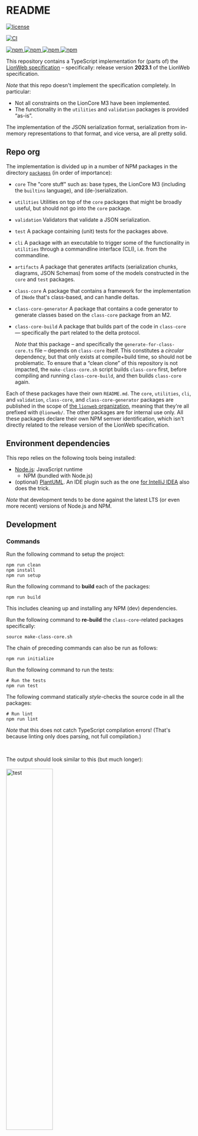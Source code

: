 # README

[![license](https://img.shields.io/badge/License-Apache%202.0-green.svg?style=flat)
](./LICENSE)

[![CI](https://github.com/LionWeb-io/lionweb-typescript/actions/workflows/test.yaml/badge.svg)
](https://github.com/LionWeb-io/lionweb-typescript/actions/workflows/test.yaml)

[![npm](https://img.shields.io/npm/v/%40lionweb%2Fcore?label=%40lionweb%2Fcore)
](https://www.npmjs.com/package/@lionweb/core)
[![npm](https://img.shields.io/npm/v/%40lionweb%2Fcli?label=%40lionweb%2Fcli)
](https://www.npmjs.com/package/@lionweb/cli)
[![npm](https://img.shields.io/npm/v/%40lionweb%2Futilities?label=%40lionweb%2Futilities)
](https://www.npmjs.com/package/@lionweb/utilities)
[![npm](https://img.shields.io/npm/v/%40lionweb%2Fvalidation?label=%40lionweb%2Fvalidation)
](https://www.npmjs.com/package/@lionweb/validation)


This repository contains a TypeScript implementation for (parts of) the [LionWeb specification](https://lionweb-io.github.io/specification/) – specifically: release version **2023.1** of the LionWeb specification.

_Note_ that this repo doesn't implement the specification completely.
In particular:

* Not all constraints on the LionCore M3 have been implemented.
* The functionality in the `utilities` and `validation` packages is provided “as-is”.

The implementation of the JSON serialization format, serialization from in-memory representations to that format, and vice versa, are all pretty solid.


## Repo org

The implementation is divided up in a number of NPM packages in the directory [`packages`](./packages) (in order of importance):

- `core`
  The "core stuff" such as: base types, the LionCore M3 (including the `builtins` language), and (de-)serialization.

- `utilities`
  Utilities on top of the `core` packages that might be broadly useful, but should not go into the `core` package.

- `validation`
  Validators that validate a JSON serialization.

- `test`
  A package containing (unit) tests for the packages above.

- `cli`
  A package with an executable to trigger some of the functionality in `utilities` through a commandline interface (CLI), i.e. from the commandline.

- `artifacts`
  A package that generates artifacts (serialization chunks, diagrams, JSON Schemas) from some of the models constructed in the `core` and `test` packages.

- `class-core`
  A package that contains a framework for the implementation of `INode` that's class-based, and can handle deltas.

- `class-core-generator`
  A package that contains a code generator to generate classes based on the `class-core` package from an M2.

- `class-core-build`
  A package that builds part of the code in `class-core` — specifically the part related to the delta protocol.

  _Note_ that this package – and specifically the `generate-for-class-core.ts` file – depends on `class-core` itself.
  This constitutes a *circular* dependency, but that only exists at compile+build time, so should not be problematic.
  To ensure that a “clean clone” of this repository is not impacted, the `make-class-core.sh` script builds `class-core` first, before compiling and running `class-core-build`, and then builds `class-core` again.

Each of these packages have their own `README.md`.
The `core`, `utilities`, `cli`, and `validation`, `class-core`, and `class-core-generator` packages are published in the scope of [the `lionweb` organization](https://www.npmjs.com/org/lionweb), meaning that they're all prefixed with `@lionweb/`.
The other packages are for internal use only.
All these packages declare their own NPM semver identification, which isn't directly related to the release version of the LionWeb specification.


## Environment dependencies

This repo relies on the following tools being installed:

- [Node.js](https://nodejs.org/): JavaScript runtime
  - NPM (bundled with Node.js)
- (optional) [PlantUML](https://plantuml.com/).
  An IDE plugin such as the one [for IntelliJ IDEA](https://plugins.jetbrains.com/plugin/7017-plantuml-integration) also does the trick.

*Note* that development tends to be done against the latest LTS (or even more recent) versions of Node.js and NPM.


## Development

### Commands

Run the following command to setup the project:

```shell
npm run clean
npm install
npm run setup
```

Run the following command to **build** each of the packages:

```shell
npm run build
```

This includes cleaning up and installing any NPM (dev) dependencies.

Run the following command to **re-build** the `class-core`-related packages specifically:

```shell
source make-class-core.sh
```

The chain of preceding commands can also be run as follows:

```shell
npm run initialize
```

Run the following command to run the tests:

```shell
# Run the tests
npm run test
```

The following command statically _style_-checks the source code in all the packages:

```shell
# Run lint
npm run lint
```

*Note* that this does not catch TypeScript compilation errors!
(That's because linting only does parsing, not full compilation.)

<br />

The output should look similar to this (but much longer):
<br />
<br />
<img src="./documentation/images/test-output.png" alt="test" width="50%"/>


### Updating version numbers

To keep the version numbers of the various packages under `packages/` aligned throughout this repository, you can use the Node.js script [`update-package-versions.js`](./update-package-versions.js).
You execute this script as follows from the repo's root:

```shell
node update-package-versions.js
```

This reads the file [`packages/versions.json`](./packages/versions.json) and updates the `package.json` files of all packages under `packages/` according to it.
This script runs `npm install` afterward to update the `package-lock.json`.
Inspect the resulting diffs to ensure correctness, and don't forget to run `npm install` to update the `package-lock.json` in case you made corrections.


### Releasing/publishing packages

Packages are released to the [npm registry (website)](https://www.npmjs.com/): see the badges at the top of this document.
We'll use the terms “release/releasing” from now on, instead of “publication/publishing” as npm itself does.
We only release the following packages: `core`, `validation`, `utilities`, `cli`, `class-core`, `class-core-generator`.

Releasing a package involves the following steps:

1. Update the version of the package to release in its own `package.json`.
   1. Also update _all references_ to that package in any `package.json` in the other packages.
   2. Ensure that the Changelog section of the package to release has been updated properly and fully.
   3. Run `npm run initialize` to update `package-lock.json` and catch any (potential) problems.
   4. Commit all changes to the `main` branch — if necessary, through a PR.
2. Run the `release` script of the package:
    ```shell
    npm run release
    ```
    This requires access as a member of the `lionweb` organization on the npm registry — check whether you can access [the packages overview page](https://www.npmjs.com/settings/lionweb/packages).
    This step also requires a means of authenticating with npm, e.g. using the Google Authenticator app.
3. Tag the commit from the 1st step as `<package>-<version>`, and push the tag.
4. Update the version of the released package to its next expected _beta_ version, e.g. to `0.7.0-beta.0`.
    1. Run `npm run initialize` to update `package-lock.json` again.
    2. Commit all changes to the `main` branch — if necessary, through a PR.

Note that beta releases are different in a couple of ways:

* Beta releases have versions of the form `<semver>-beta.<beta sequence number>`, e.g.: `0.7.0-beta.0`.
* They are released using the `release-beta` scripts.

Releasing all (releasable) packages at the same time can be done through the top-level `release` script.
If you do that, you can perform the manual steps above all at the same time, which might save time and commits.


#### Future work

Currently, we're not using a tool like [`changesets`](https://www.npmjs.com/package/changeset) – including [its CLI tool](https://www.npmjs.com/package/@changesets/cli) – to manage the versioning and release/publication.
That might change in the (near-)future, based on experience with using `changesets` for the [LionWeb repository implementation](https://github.com/LionWeb-io/lionweb-repository/).


### Code style

All the code in this repository is written in TypeScript, with the following code style conventions:

* Indentation is: **4 spaces**.

* **No semicolons** (`;`s).
    This is slightly controversial, but I (=Meinte Boersma) simply hate semicolons as a statement separator that's virtually always unnecessary.
    The TypeScript compiler simply adds them back in the appropriate places when transpiling to JavaScript.

* Use **"FP-lite"**, meaning using `Array.map` and such functions over more imperative ways to compute results.

We use prettier with parameters defined in `.prettierrc`.
*Note* that currently we don't automatically run `prettier` over the source code.


### Containerized development environment

If you prefer not to install the development dependencies on your machine, you can use our containerized development environment for the LionCore TypeScript project. This environment provides a consistent and isolated development environment that is easy to set up and use. To get started, follow the instructions in our [containerized development environment guide](./documentation/dev-environment.md). However, you can streamline the process by running the following command:

```shell
docker run -it --rm --net host --name working-container -v ${PWD}:/work indamutsa/lionweb-devenv:v1.0.0 /bin/zsh
```

- `docker run`: Initiates a new container.
- `-it`: Enables interactive mode with a pseudo-TTY.
- `--rm`: Removes container after exit.
- `--net host`: Shares the host's network.
- `--name working-container`: Names the container.
- `-v ${PWD}:/work`: Maps host's current directory to `/work` in the container.
- `indamutsa/lionweb-devenv:v1.0.0`: Specifies the Docker image.
- `/bin/zsh`: Starts a Zsh shell inside the container.


## Contributing

We're happy to receive feedback in the form of

* Issues – see the [issue tracker](https://github.com/LionWeb-io/lionweb-typescript/issues).
* Pull Requests.
    We generally prefer to _squash-merge_ PRs, because PRs tend to be a bit of a "wandering journey".
    If all commits in a PR are essentially "atomic" (in a sense that's at the discretion of the repo's maintainers), then we can consider merging by _fast-forwarding_.
* Join the [LionWeb Slack](https://join.slack.com/t/lionweb/shared_invite/zt-1zltq8eqv-QJmtsZA8_oscCrO8HOp3FA)!

